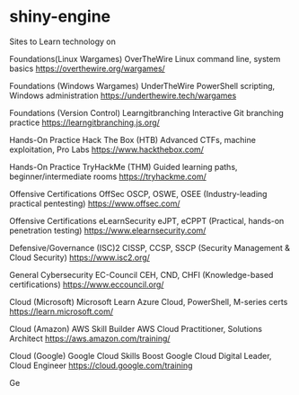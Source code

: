 # shiny-engine
Sites to Learn technology on


Foundations(Linux Wargames)	OverTheWire	Linux command line, system basics	https://overthewire.org/wargames/


Foundations (Windows Wargames)	UnderTheWire	PowerShell scripting, Windows administration	https://underthewire.tech/wargames


Foundations (Version Control)	Learngitbranching	Interactive Git branching practice	https://learngitbranching.js.org/


Hands-On Practice	Hack The Box (HTB)	Advanced CTFs, machine exploitation, Pro Labs	https://www.hackthebox.com/


Hands-On Practice	TryHackMe (THM)	Guided learning paths, beginner/intermediate rooms	https://tryhackme.com/


Offensive Certifications	OffSec	OSCP, OSWE, OSEE (Industry-leading practical pentesting)	https://www.offsec.com/


Offensive Certifications	eLearnSecurity	eJPT, eCPPT (Practical, hands-on penetration testing)	https://www.elearnsecurity.com/


Defensive/Governance	(ISC)2 	CISSP, CCSP, SSCP (Security Management & Cloud Security)	https://www.isc2.org/

General Cybersecurity	EC-Council	CEH, CND, CHFI (Knowledge-based certifications)	https://www.eccouncil.org/

Cloud (Microsoft)	Microsoft Learn	Azure Cloud, PowerShell, M-series certs	https://learn.microsoft.com/

Cloud (Amazon)	AWS Skill Builder	AWS Cloud Practitioner, Solutions Architect	https://aws.amazon.com/training/

Cloud (Google)	Google Cloud Skills Boost	Google Cloud Digital Leader, Cloud Engineer	https://cloud.google.com/training






Ge
